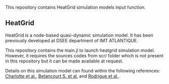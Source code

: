 This repository contains HeatGrid simulation models input function.

## HeatGrid

HeatGrid is a node-based quasi-dynamic simulation model. It has been previously developed at DSEE department of IMT ATLANTIQUE.

This repository contains the main.jl to launch heatgrid simulation model. However, it requires the sources codes from scr/ folder which is not present in this repository but it can be made available at request.

Details on this simulation model can found within the following references: [Charlotte et al.](https://www.researchgate.net/publication/281533910_Integrated_models_for_evaluation_of_local_actions_for_the_reduction_of_greenhouse_gases_emissions_HeatGrid_an_energy_simulation_model_for_a_strategic_management_of_district_heating_networks), [Betancourt S. et al.](https://www.sciencedirect.com/science/article/abs/pii/S0360544219311612?via%3Dihub) and [Rodrigue et al.](https://www.proceedings.com/077185-0025.html).